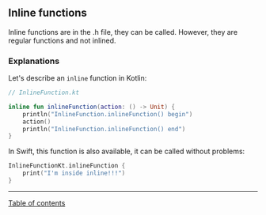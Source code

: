 ## Inline functions

Inline functions are in the .h file, they can be called. However, they are regular functions and not inlined.

### Explanations

Let's describe an `inline` function in Kotlin:

```kotlin
// InlineFunction.kt

inline fun inlineFunction(action: () -> Unit) {
    println("InlineFunction.inlineFunction() begin")
    action()
    println("InlineFunction.inlineFunction() end")
}
```

In Swift, this function is also available, it can be called without problems:

```swift
InlineFunctionKt.inlineFunction {
    print("I'm inside inline!!!")
}
```

---
[Table of contents](/README.md)